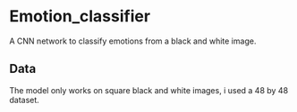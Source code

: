 # Emotion_classifier
A CNN network to classify emotions from a black and white image.

Data
------------------
The model only works on square black and white images, i used a 48 by 48 dataset.
